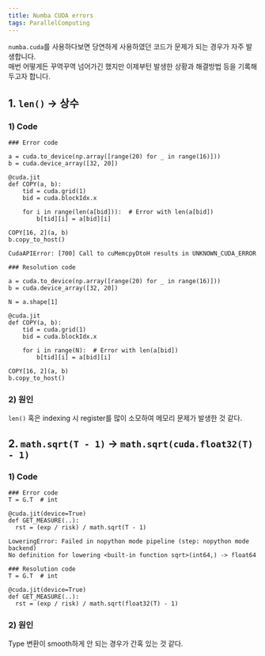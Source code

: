 ```yaml
---
title: Numba CUDA errors
tags: ParallelComputing
---
```


<!--more-->

`numba.cuda`를 사용하다보면 당연하게 사용하였던 코드가 문제가 되는 경우가 자주 발생합니다.  
매번 어떻게든 꾸역꾸역 넘어가긴 했지만 이제부턴 발생한 상황과 해결방법 등을 기록해두고자 합니다.  


## 1. `len()` → 상수
### 1) Code
```
### Error code

a = cuda.to_device(np.array([range(20) for _ in range(16)]))
b = cuda.device_array([32, 20])

@cuda.jit
def COPY(a, b):
    tid = cuda.grid(1)
    bid = cuda.blockIdx.x
    
    for i in range(len(a[bid])):  # Error with len(a[bid])
        b[tid][i] = a[bid][i]

COPY[16, 2](a, b)
b.copy_to_host()
```
```
CudaAPIError: [700] Call to cuMemcpyDtoH results in UNKNOWN_CUDA_ERROR
```

```
### Resolution code

a = cuda.to_device(np.array([range(20) for _ in range(16)]))
b = cuda.device_array([32, 20])

N = a.shape[1]

@cuda.jit
def COPY(a, b):
    tid = cuda.grid(1)
    bid = cuda.blockIdx.x
    
    for i in range(N):  # Error with len(a[bid])
        b[tid][i] = a[bid][i]

COPY[16, 2](a, b)
b.copy_to_host()
```

### 2) 원인
`len()` 혹은 indexing 시 register를 많이 소모하여 메모리 문제가 발생한 것 같다.



## 2. `math.sqrt(T - 1)` → `math.sqrt(cuda.float32(T) - 1)`
### 1) Code
```
### Error code
T = G.T  # int

@cuda.jit(device=True)
def GET_MEASURE(..):
  rst = (exp / risk) / math.sqrt(T - 1)
```

```
LoweringError: Failed in nopython mode pipeline (step: nopython mode backend)
No definition for lowering <built-in function sqrt>(int64,) -> float64
```

```
### Resolution code
T = G.T  # int

@cuda.jit(device=True)
def GET_MEASURE(..):
  rst = (exp / risk) / math.sqrt(float32(T) - 1)
```



### 2) 원인
Type 변환이 smooth하게 안 되는 경우가 간혹 있는 것 같다.
